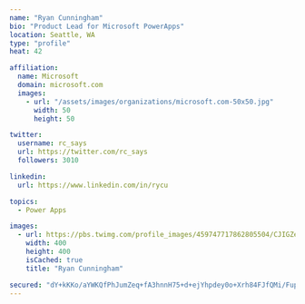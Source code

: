 ```yaml
---
name: "Ryan Cunningham"
bio: "Product Lead for Microsoft PowerApps"
location: Seattle, WA
type: "profile"
heat: 42

affiliation:
  name: Microsoft
  domain: microsoft.com
  images:
    - url: "/assets/images/organizations/microsoft.com-50x50.jpg"
      width: 50
      height: 50

twitter:
  username: rc_says
  url: https://twitter.com/rc_says
  followers: 3010

linkedin:
  url: https://www.linkedin.com/in/rycu

topics:
  - Power Apps

images:
  - url: https://pbs.twimg.com/profile_images/459747717862805504/CJIGZejd_400x400.png
    width: 400
    height: 400
    isCached: true
    title: "Ryan Cunningham"

secured: "dY+kKKo/aYWKQfPhJumZeq+fA3hnnH75+d+ejYhpdey0o+Xrh84FJfQMi/FupgoC0ScHCTbdNv65Tdp4GAqeun2jbjOs6wk+DPAaZzrepwB6wv/TeB5pP63wso5BBO4WqUDdnOcxOIoTVLO+u+s2VzZdB3kTveLPK2yqy7prUj7TNIpTrBT7b+wGvQ4XBJyCe6BSlXbxQJj7jlVuBzd14gryrH7tmgBieF81dtAspER+gwdKhRadb+PNXHe2m5sUH1jFPCX9CYHqNfASGWUIuOjIS/D3ubAXWjkpSJLY5yDKhisvj5KuV26HbQfXDKNsTECsOogXyG5c14zMdqEbGTlHgCaW87lQ/0/7Z4tV+bjxQ9OspEy5TlsKCwpE3bsWDLFPsyvWaZ8RoF6ANX6QcFeBHUwKIQQX4D4M3O0v1aw=;vH8MLagTQLxBzGVKOAPzuw=="
---
```


